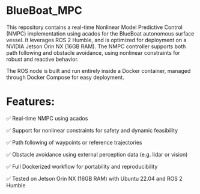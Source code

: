 # **BlueBoat_MPC**
This repository contains a real-time Nonlinear Model Predictive Control (NMPC) implementation using acados for the BlueBoat autonomous surface vessel. It leverages ROS 2 Humble, and is optimized for deployment on a NVIDIA Jetson Orin NX (16GB RAM). The NMPC controller supports both path following and obstacle avoidance, using nonlinear constraints for robust and reactive behavior.

The ROS node is built and run entirely inside a Docker container, managed through Docker Compose for easy deployment.

# Features:

✅ Real-time NMPC using acados

✅ Support for nonlinear constraints for safety and dynamic feasibility

✅ Path following of waypoints or reference trajectories

✅ Obstacle avoidance using external perception data (e.g. lidar or vision)

✅ Full Dockerized workflow for portability and reproducibility

✅ Tested on Jetson Orin NX (16GB RAM) with Ubuntu 22.04 and ROS 2 Humble


